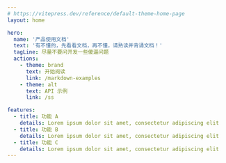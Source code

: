 ```yaml
---
# https://vitepress.dev/reference/default-theme-home-page
layout: home

hero:
  name: '产品使用文档'
  text: '有不懂的，先看看文档，再不懂，请熟读并背诵文档！'
  tagLine: 尽量不要问开发一些傻逼问题
  actions:
    - theme: brand
      text: 开始阅读
      link: /markdown-examples
    - theme: alt
      text: API 示例
      link: /ss

features:
  - title: 功能 A
    details: Lorem ipsum dolor sit amet, consectetur adipiscing elit
  - title: 功能 B
    details: Lorem ipsum dolor sit amet, consectetur adipiscing elit
  - title: 功能 C
    details: Lorem ipsum dolor sit amet, consectetur adipiscing elit
---
```

